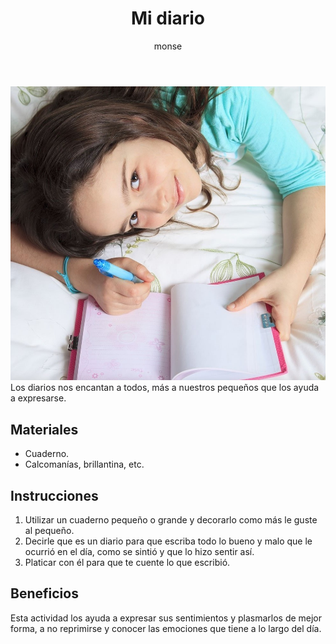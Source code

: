 ﻿---
layout: post
title:  "Mi diario"
tags: [intrapersonal]
categories: [ninos, actividad]
author: monse
image: /assets/posts/2020-07-15-mi-diario.jpeg
hidden: true
---
![Actividad de diario](/assets/posts/2020-07-15-mi-diario.jpeg)<br/>
Los diarios nos encantan a todos, más a nuestros pequeños que los ayuda a expresarse.

## Materiales 
- Cuaderno.
- Calcomanías, brillantina, etc.

## Instrucciones
1. Utilizar un cuaderno pequeño o grande y decorarlo como más le guste al pequeño. 
2. Decirle que es un diario para que escriba todo lo bueno y malo que le ocurrió en el día, como se sintió y que lo hizo sentir así. 
3. Platicar con él para que te cuente lo que escribió. 

## Beneficios
Esta actividad los ayuda a expresar sus sentimientos y plasmarlos de mejor forma, a no reprimirse y conocer las emociones que tiene a lo largo del día.